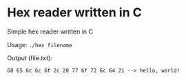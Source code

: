 # Hex reader written in C
Simple hex reader written in C 

Usage:
`./hex filename`

Output (file.txt):

`
68 65 6c 6c 6f 2c 20 77 6f 72 6c 64 21 --> hello, world!
`
